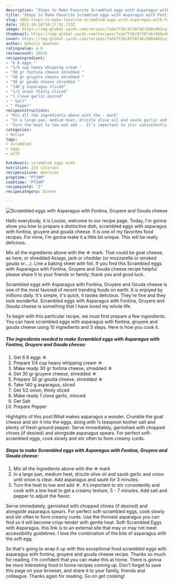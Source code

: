 ```yaml
---
description: "Steps to Make Favorite Scrambled eggs with Asparagus with Fontina, Gruyere and Gouda cheese"
title: "Steps to Make Favorite Scrambled eggs with Asparagus with Fontina, Gruyere and Gouda cheese"
slug: 4881-steps-to-make-favorite-scrambled-eggs-with-asparagus-with-fontina-gruyere-and-gouda-cheese
date: 2021-10-26T10:17:51.723Z
image: https://img-global.cpcdn.com/recipes/7a3e7f26c0738fa6/680x482cq70/scrambled-eggs-with-asparagus-with-fontina-gruyere-and-gouda-cheese-recipe-main-photo.jpg
thumbnail: https://img-global.cpcdn.com/recipes/7a3e7f26c0738fa6/680x482cq70/scrambled-eggs-with-asparagus-with-fontina-gruyere-and-gouda-cheese-recipe-main-photo.jpg
cover: https://img-global.cpcdn.com/recipes/7a3e7f26c0738fa6/680x482cq70/scrambled-eggs-with-asparagus-with-fontina-gruyere-and-gouda-cheese-recipe-main-photo.jpg
author: Ophelia Swanson
ratingvalue: 4.8
reviewcount: 26616
recipeingredient:
- "6 6 eggs "
- "1/4 cup heavy whipping cream "
- "30 gr fontina cheese shredded "
- "30 gr gruyere cheese shredded "
- "30 gr gouda cheese shredded "
- "140 g asparagus sliced"
- "1/2 onion thinly sliced"
- "1 clove garlic minced"
- " Salt"
- " Pepper"
recipeinstructions:
- "Mix all the ingredients above with the ☆ mark"
- "In a large pan, medium heat, drizzle olive oil and sauté garlic and onion until onion is clear. Add asparagus and sauté for 3 minutes."
- "Turn the heat to low and add ☆. It’s important to stir consistently and cook with a low heat to get a creamy texture, 5 - 7 minutes. Add salt and pepper to adjust the flavor."
categories:
- Recipe
tags:
- scrambled
- eggs
- with

katakunci: scrambled eggs with 
nutrition: 253 calories
recipecuisine: American
preptime: "PT38M"
cooktime: "PT34M"
recipeyield: "2"
recipecategory: Dinner

---
```



![Scrambled eggs with Asparagus with Fontina, Gruyere and Gouda cheese](https://img-global.cpcdn.com/recipes/7a3e7f26c0738fa6/680x482cq70/scrambled-eggs-with-asparagus-with-fontina-gruyere-and-gouda-cheese-recipe-main-photo.jpg)

Hello everybody, it is Louise, welcome to our recipe page. Today, I'm gonna show you how to prepare a distinctive dish, scrambled eggs with asparagus with fontina, gruyere and gouda cheese. It is one of my favorites food recipes. For mine, I'm gonna make it a little bit unique. This will be really delicious.

Mix all the ingredients above with the ☆ mark. That could be goat cheese, as here, or shredded Asiago, jack or cheddar (or mozzarella or smoked gouda or….). Line a baking sheet with foil. If you find this Scrambled eggs with Asparagus with Fontina, Gruyere and Gouda cheese recipe helpful please share it to your friends or family, thank you and good luck.

Scrambled eggs with Asparagus with Fontina, Gruyere and Gouda cheese is one of the most favored of recent trending foods on earth. It is enjoyed by millions daily. It's simple, it's quick, it tastes delicious. They're fine and they look wonderful. Scrambled eggs with Asparagus with Fontina, Gruyere and Gouda cheese is something that I have loved my whole life.


To begin with this particular recipe, we must first prepare a few ingredients. You can have scrambled eggs with asparagus with fontina, gruyere and gouda cheese using 10 ingredients and 3 steps. Here is how you cook it.

<!--inarticleads1-->

##### The ingredients needed to make Scrambled eggs with Asparagus with Fontina, Gruyere and Gouda cheese:

1. Get 6 6 eggs ☆
1. Prepare 1/4 cup heavy whipping cream ☆
1. Make ready 30 gr fontina cheese, shredded ☆
1. Get 30 gr gruyere cheese, shredded ☆
1. Prepare 30 gr gouda cheese, shredded ☆
1. Take 140 g asparagus, sliced
1. Get 1/2 onion, thinly sliced
1. Make ready 1 clove garlic, minced
1. Get  Salt
1. Prepare  Pepper


Highlights of this post:What makes asparagus a wonder. Crumble the goat cheese and stir it into the eggs, along with ½ teaspoon kosher salt and plenty of fresh ground pepper. Serve immediately, garnished with chopped chives (if desired) and alongside asparagus spears. For perfect soft-scrambled eggs, cook slowly and stir often to form creamy curds. 

<!--inarticleads2-->

##### Steps to make Scrambled eggs with Asparagus with Fontina, Gruyere and Gouda cheese:

1. Mix all the ingredients above with the ☆ mark
1. In a large pan, medium heat, drizzle olive oil and sauté garlic and onion until onion is clear. Add asparagus and sauté for 3 minutes.
1. Turn the heat to low and add ☆. It’s important to stir consistently and cook with a low heat to get a creamy texture, 5 - 7 minutes. Add salt and pepper to adjust the flavor.


Serve immediately, garnished with chopped chives (if desired) and alongside asparagus spears. For perfect soft-scrambled eggs, cook slowly and stir often to form creamy curds. Use the thinnest asparagus you can find so it will become crisp-tender with gentle heat. Soft-Scrambled Eggs with Asparagus. this link is to an external site that may or may not meet accessibility guidelines. I love the combination of the bite of asparagus with the soft egg. 

So that's going to wrap it up with this exceptional food scrambled eggs with asparagus with fontina, gruyere and gouda cheese recipe. Thanks so much for reading. I'm confident that you can make this at home. There is gonna be more interesting food in home recipes coming up. Don't forget to save this page on your browser, and share it to your family, friends and colleague. Thanks again for reading. Go on get cooking!
